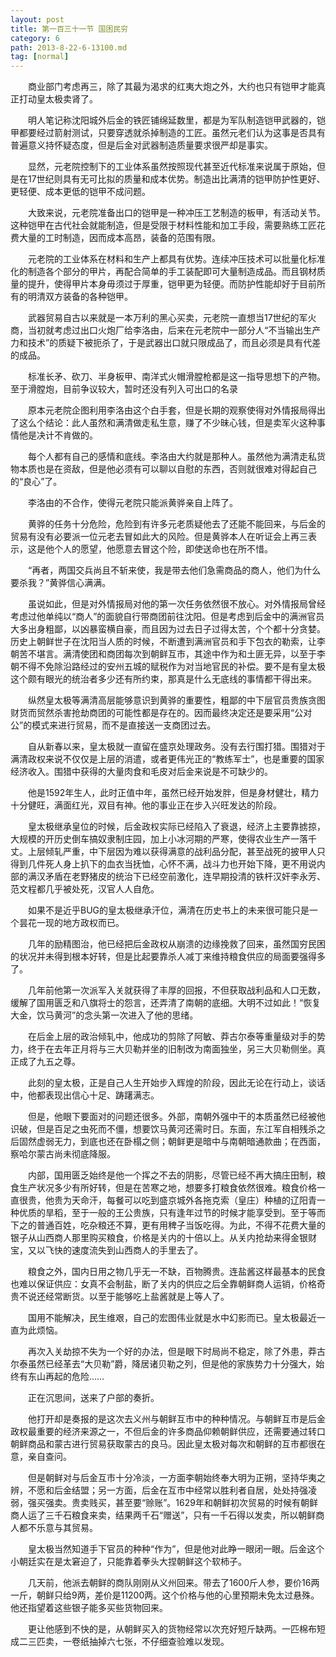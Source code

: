 ```yaml
---
layout: post
title: 第一百三十一节 国困民穷
category: 6
path: 2013-8-22-6-13100.md
tag: [normal]
---
```


　　商业部门考虑再三，除了其最为渴求的红夷大炮之外，大约也只有铠甲才能真正打动皇太极卖肾了。

　　明人笔记称沈阳城外后金的铁匠铺绵延数里，都是为军队制造铠甲武器的，铠甲都要经过箭射测试，只要穿透就杀掉制造的工匠。虽然元老们认为这事是否具有普遍意义持怀疑态度，但是后金对武器制造质量要求很严却是事实。

　　显然，元老院控制下的工业体系虽然按照现代甚至近代标准来说属于原始，但是在17世纪则具有无可比拟的质量和成本优势。制造出比满清的铠甲防护性更好、更轻便、成本更低的铠甲不成问题。

　　大致来说，元老院准备出口的铠甲是一种冲压工艺制造的板甲，有活动关节。这种铠甲在古代社会就能制造，但是受限于材料性能和加工手段，需要熟练工匠花费大量的工时制造，因而成本高昂，装备的范围有限。

　　元老院的工业体系在材料和生产上都具有优势。连续冲压技术可以批量化标准化的制造各个部分的甲片，再配合简单的手工装配即可大量制造成品。而且钢材质量的提升，使得甲片本身毋须过于厚重，铠甲更为轻便。而防护性能却好于目前所有的明清双方装备的各种铠甲。

　　武器贸易自古以来就是一本万利的黑心买卖，元老院一直想当17世纪的军火商，当初就考虑过出口火炮厂给李洛由，后来在元老院中一部分人“不当输出生产力和技术”的质疑下被扼杀了，于是武器出口就只限成品了，而且必须是具有代差的成品。

　　标准长矛、砍刀、半身板甲、南洋式火帽滑膛枪都是这一指导思想下的产物。至于滑膛炮，目前争议较大，暂时还没有列入可出口的名录

　　原本元老院企图利用李洛由这个白手套，但是长期的观察使得对外情报局得出了这么个结论：此人虽然和满清做走私生意，赚了不少昧心钱，但是卖军火这种事情他是决计不肯做的。

　　每个人都有自己的感情和底线。李洛由大约就是那种人。虽然他为满清走私货物本质也是在资敌，但是他必须有可以聊以自慰的东西，否则就很难对得起自己的“良心”了。

　　李洛由的不合作，使得元老院只能派黄骅亲自上阵了。

　　黄骅的任务十分危险，危险到有许多元老质疑他去了还能不能回来，与后金的贸易有没有必要派一位元老去冒如此大的风险。但是黄骅本人在听证会上再三表示，这是他个人的愿望，他愿意去冒这个险，即使送命也在所不惜。

　　“再者，两国交兵尚且不斩来使，我是带去他们急需商品的商人，他们为什么要杀我？”黄骅信心满满。

　　虽说如此，但是对外情报局对他的第一次任务依然很不放心。对外情报局曾经考虑过他单纯以“商人”的面貌自行带商团前往沈阳。但是考虑到后金中的满洲官员大多出身粗鄙，以凶暴蛮横自豪，而且因为过去日子过得太苦，个个都十分贪婪。历史上朝鲜世子在沈阳当人质的时候，不断遭到满洲官员和手下包衣的勒索，让李朝苦不堪言。满清使团和商团每次到朝鲜互市，其途中作为和土匪无异，以至于李朝不得不免除沿路经过的安州五城的赋税作为对当地官民的补偿。要不是有皇太极这个颇有眼光的统治者多少还有所约束，那真是什么无底线的事情都干得出来。

　　纵然皇太极等满清高层能够意识到黄骅的重要性，粗鄙的中下层官员贵族贪图财货而贸然杀害抢劫商团的可能性都是存在的。因而最终决定还是要采用“公对公”的模式来进行贸易，而不是直接送一支商团过去。

　　自从新春以来，皇太极就一直留在盛京处理政务。没有去行围打猎。围猎对于满清政权来说不仅仅是上层的消遣，或者更伟光正的“教练军士”，也是重要的国家经济收入。围猎中获得的大量肉食和毛皮对后金来说是不可缺少的。

　　他是1592年生人，此时正值中年，虽然已经开始发胖，但是身材健壮，精力十分健旺，满面红光，双目有神。他的事业正在步入兴旺发达的阶段。

　　皇太极继承皇位的时候，后金政权实际已经陷入了衰退，经济上主要靠掳掠，大规模的开历史倒车搞奴隶制庄园，加上小冰河期的严寒，使得农业生产一落千丈。上层倾轧严重，中下层因为难以获得满意的战利品分配，甚至战死的披甲人只得到几件死人身上扒下的血衣当抚恤，心怀不满，战斗力也开始下降，更不用说内部的满汉矛盾在老野猪皮的统治下已经空前激化，连早期投清的铁杆汉奸李永芳、范文程都几乎被处死，汉官人人自危。

　　如果不是近乎BUG的皇太极继承汗位，满清在历史书上的未来很可能只是一个昙花一现的地方政权而已。

　　几年的励精图治，他已经把后金政权从崩溃的边缘挽救了回来，虽然国穷民困的状况并未得到根本好转，但是比起要靠杀人减丁来维持粮食供应的局面要强得多了。

　　几年前他第一次派军入关就获得了丰厚的回报，不但获取战利品和人口无数，缓解了国用匮乏和八旗将士的怨言，还弄清了南朝的底细。大明不过如此！“恢复大金，饮马黄河”的念头第一次进入了他的思绪。

　　在后金上层的政治倾轧中，他成功的剪除了阿敏、莽古尔泰等重量级对手的势力，终于在去年正月将与三大贝勒并坐的旧制改为南面独坐，另三大贝勒侧坐。真正成了九五之尊。

　　此刻的皇太极，正是自己人生开始步入辉煌的阶段，因此无论在行动上，谈话中，他都表现出信心十足、踌躇满志。

　　但是，他眼下要面对的问题还很多。外部，南朝外强中干的本质虽然已经被他识破，但是百足之虫死而不僵，想要饮马黄河还需时日。东面，东江军自相残杀之后固然虚弱无力，到底也还在卧榻之侧；朝鲜更是暗中与南朝暗通款曲；在西面，察哈尔蒙古尚未彻底降服。

　　内部，国用匮乏始终是他一个挥之不去的阴影，尽管已经不再大搞庄田制，粮食生产状况多少有所好转，但是在苦寒之地，想要多打粮食依然很难。粮食价格一直很贵，他贵为天命汗，每餐可以吃到盛京城外各拖克索（皇庄）种植的辽阳青一种优质的旱稻，至于一般的王公贵族，只有逢年过节的时候才能享受到。至于等而下之的普通百姓，吃杂粮还不算，更有用稗子当饭吃得。为此，不得不花费大量的银子从山西商人那里购买粮食，价格是关内的十倍以上。从关内抢劫来得金银财宝，又以飞快的速度流失到山西商人的手里去了。

　　粮食之外，国内日用之物几乎无一不缺，百物腾贵。连盐酱这样最基本的民食也难以保证供应：女真不会制盐，断了关内的供应之后全靠朝鲜商人运销，价格奇贵不说还经常断货。以至于能够吃上盐酱就是上等人了。

　　国用不能解决，民生维艰，自己的宏图伟业就是水中幻影而已。皇太极最近一直为此烦恼。

　　再次入关劫掠不失为一个好的办法，但是眼下时局尚不稳定，除了外患，莽古尔泰虽然已经革去“大贝勒”爵，降居诸贝勒之列，但是他的家族势力十分强大，始终有东山再起的危险……

　　正在沉思间，送来了户部的奏折。

　　他打开却是奏报的是这次去义州与朝鲜互市中的种种情况。与朝鲜互市是后金政权最重要的经济来源之一，不但后金的许多商品仰赖朝鲜供应，还需要通过转口朝鲜商品和蒙古进行贸易获取蒙古的良马。因此皇太极对每次和朝鲜的互市都很在意，亲自查问。

　　但是朝鲜对与后金互市十分冷淡，一方面李朝始终奉大明为正朔，坚持华夷之辨，不愿和后金结盟；另一方面，后金在互市中经常以胜利者自居，处处持强凌弱，强买强卖。贵卖贱买，甚至要“赊账”。1629年和朝鲜初次贸易的时候有朝鲜商人运了三千石粮食来卖，结果两千石“赠送”，只有一千石得以发卖，所以朝鲜商人都不乐意与其贸易。

　　皇太极当然知道手下官员的种种“作为”，但是他对此睁一眼闭一眼。后金这个小朝廷实在是太窘迫了，只能靠着拳头大捏朝鲜这个软柿子。

　　几天前，他派去朝鲜的商队刚刚从义州回来。带去了1600斤人参，要价16两一斤，朝鲜只给9两，差价是11200两。这个价格与他的心里预期未免太过悬殊。他还指望着这些银子能多买些货物回来。

　　更让他感到不快的是，从朝鲜买入的货物经常以次充好短斤缺两。一匹棉布短成二三匹卖，一卷纸抽掉六七张，不仔细查验难以发现。
